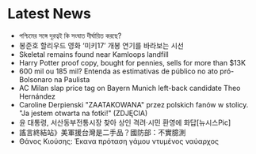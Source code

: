 # Latest News
-  পশ্চিমের সঙ্গে দূরত্বই কি সংঘাত দীর্ঘায়িত করছে?
-  봉준호 할리우드 영화 ‘미키17’ 개봉 연기를 바라보는 시선
-  Skeletal remains found near Kamloops landfill
-  Harry Potter proof copy, bought for pennies, sells for more than $13K
-  600 mil ou 185 mil? Entenda as estimativas de público no ato pró-Bolsonaro na Paulista
-  AC Milan slap price tag on Bayern Munich left-back candidate Theo Hernández
-  Caroline Derpienski "ZAATAKOWANA" przez polskich fanów w stolicy. "Ja jestem otwarta na fotki!" (ZDJĘCIA)
-  윤 대통령, 서산동부전통시장 찾아 상인 격려·시민 환영에 화답[뉴시스Pic]
-  謠言終結站》美軍援台灣是二手品？國防部：不實臆測
-  Θάνος Κιούσης: Έκανα πρόταση γάμου ντυμένος ναύαρχος
